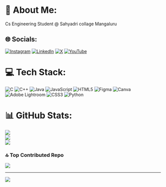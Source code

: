 # 💫 About Me:
Cs Engineering Student @ Sahyadri collage Mangaluru


## 🌐 Socials:
[![Instagram](https://img.shields.io/badge/Instagram-%23E4405F.svg?logo=Instagram&logoColor=white)](https://instagram.com/_dhanyath_gowda_) [![LinkedIn](https://img.shields.io/badge/LinkedIn-%230077B5.svg?logo=linkedin&logoColor=white)](https://linkedin.com/in/dhanyath-p-y-973619296) [![X](https://img.shields.io/badge/X-black.svg?logo=X&logoColor=white)](https://x.com/DhanyathP) [![YouTube](https://img.shields.io/badge/YouTube-%23FF0000.svg?logo=YouTube&logoColor=white)](https://youtube.com/@mrop5515) 

# 💻 Tech Stack:
![C](https://img.shields.io/badge/c-%2300599C.svg?style=plastic&logo=c&logoColor=white) ![C++](https://img.shields.io/badge/c++-%2300599C.svg?style=plastic&logo=c%2B%2B&logoColor=white) ![Java](https://img.shields.io/badge/java-%23ED8B00.svg?style=plastic&logo=openjdk&logoColor=white) ![JavaScript](https://img.shields.io/badge/javascript-%23323330.svg?style=plastic&logo=javascript&logoColor=%23F7DF1E) ![HTML5](https://img.shields.io/badge/html5-%23E34F26.svg?style=plastic&logo=html5&logoColor=white) ![Figma](https://img.shields.io/badge/figma-%23F24E1E.svg?style=plastic&logo=figma&logoColor=white) ![Canva](https://img.shields.io/badge/Canva-%2300C4CC.svg?style=plastic&logo=Canva&logoColor=white) ![Adobe Lightroom](https://img.shields.io/badge/Adobe%20Lightroom-31A8FF.svg?style=plastic&logo=Adobe%20Lightroom&logoColor=white) ![CSS3](https://img.shields.io/badge/css3-%231572B6.svg?style=plastic&logo=css3&logoColor=white) ![Python](https://img.shields.io/badge/python-3670A0?style=plastic&logo=python&logoColor=ffdd54)
# 📊 GitHub Stats:
![](https://github-readme-stats.vercel.app/api?username=dhanuhikify&theme=github_dark&hide_border=false&include_all_commits=true&count_private=false)<br/>
![](https://github-readme-streak-stats.herokuapp.com/?user=dhanuhikify&theme=github_dark&hide_border=false)<br/>
![](https://github-readme-stats.vercel.app/api/top-langs/?username=dhanuhikify&theme=github_dark&hide_border=false&include_all_commits=true&count_private=false&layout=compact)

### 🔝 Top Contributed Repo
![](https://github-contributor-stats.vercel.app/api?username=dhanuhikify&limit=5&theme=dark&combine_all_yearly_contributions=true)

---
[![](https://visitcount.itsvg.in/api?id=dhanuhikify&icon=5&color=0)](https://visitcount.itsvg.in)

<!-- Proudly created with GPRM ( https://gprm.itsvg.in ) -->

<!-- Proudly created with GPRM ( https://gprm.itsvg.in ) -->
